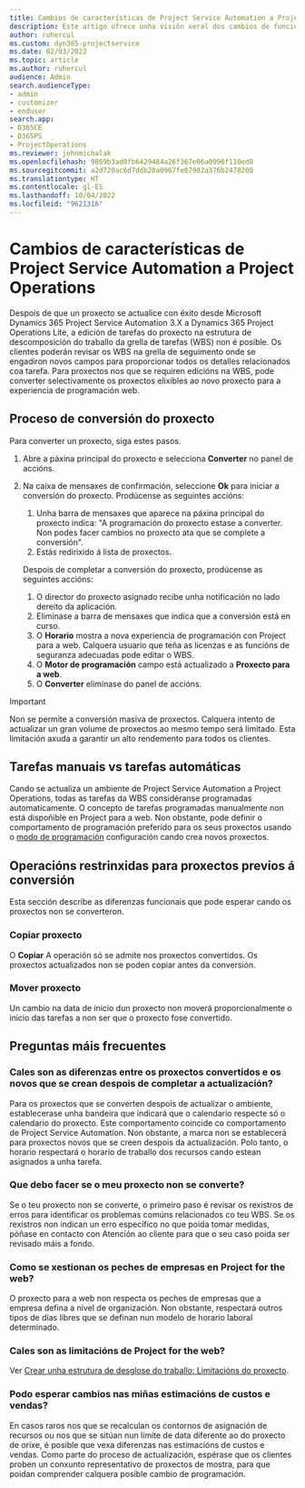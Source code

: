 ```yaml
---
title: Cambios de características de Project Service Automation a Project Operations
description: Este artigo ofrece unha visión xeral dos cambios de funcións para Microsoft Dynamics 365 Project Service Automation a Dynamics 365 Project Operations.
author: ruhercul
ms.custom: dyn365-projectservice
ms.date: 02/03/2022
ms.topic: article
ms.author: ruhercul
audience: Admin
search.audienceType:
- admin
- customizer
- enduser
search.app:
- D365CE
- D365PS
- ProjectOperations
ms.reviewer: johnmichalak
ms.openlocfilehash: 9869b3ad0fb6429484a26f367e06a0996f110ed8
ms.sourcegitcommit: a2d720ac6d7ddb20a0967fe87992a376b2478208
ms.translationtype: HT
ms.contentlocale: gl-ES
ms.lasthandoff: 10/04/2022
ms.locfileid: "9621316"
---
```

# <a name="feature-changes-for-project-service-automation-to-project-operations"></a>Cambios de características de Project Service Automation a Project Operations

Despois de que un proxecto se actualice con éxito desde Microsoft Dynamics 365 Project Service Automation 3.X a Dynamics 365 Project Operations Lite, a edición de tarefas do proxecto na estrutura de descomposición do traballo da grella de tarefas (WBS) non é posible. Os clientes poderán revisar os WBS na grella de seguimento onde se engadiron novos campos para proporcionar todos os detalles relacionados coa tarefa. Para proxectos nos que se requiren edicións na WBS, pode converter selectivamente os proxectos elixibles ao novo proxecto para a experiencia de programación web.

## <a name="project-conversion-process"></a>Proceso de conversión do proxecto

Para converter un proxecto, siga estes pasos.

1. Abre a páxina principal do proxecto e selecciona **Converter** no panel de accións.
1. Na caixa de mensaxes de confirmación, seleccione **Ok** para iniciar a conversión do proxecto. Prodúcense as seguintes accións:

    1. Unha barra de mensaxes que aparece na páxina principal do proxecto indica: "A programación do proxecto estase a converter. Non podes facer cambios no proxecto ata que se complete a conversión".
    1. Estás redirixido á lista de proxectos.

    Despois de completar a conversión do proxecto, prodúcense as seguintes accións:

    1. O director do proxecto asignado recibe unha notificación no lado dereito da aplicación.
    1. Elimínase a barra de mensaxes que indica que a conversión está en curso.
    1. O **Horario** mostra a nova experiencia de programación con Project para a web. Calquera usuario que teña as licenzas e as funcións de seguranza adecuadas pode editar o WBS.
    1. O **Motor de programación** campo está actualizado a **Proxecto para a web**.
    1. O **Converter** elimínase do panel de accións.

> [!IMPORTANT]
> Non se permite a conversión masiva de proxectos. Calquera intento de actualizar un gran volume de proxectos ao mesmo tempo será limitado. Esta limitación axuda a garantir un alto rendemento para todos os clientes.

## <a name="manual-tasks-vs-automatic-tasks"></a>Tarefas manuais vs tarefas automáticas

Cando se actualiza un ambiente de Project Service Automation a Project Operations, todas as tarefas da WBS considéranse programadas automaticamente. O concepto de tarefas programadas manualmente non está dispoñible en Project para a web. Non obstante, pode definir o comportamento de programación preferido para os seus proxectos usando o [modo de programación](/project-management/scheduling-modes.md) configuración cando crea novos proxectos.

## <a name="restricted-operations-for-pre-conversion-projects"></a>Operacións restrinxidas para proxectos previos á conversión

Esta sección describe as diferenzas funcionais que pode esperar cando os proxectos non se converteron.

### <a name="copy-project"></a>Copiar proxecto

O **Copiar** A operación só se admite nos proxectos convertidos. Os proxectos actualizados non se poden copiar antes da conversión.

### <a name="move-project"></a>Mover proxecto

Un cambio na data de inicio dun proxecto non moverá proporcionalmente o inicio das tarefas a non ser que o proxecto fose convertido.

## <a name="frequently-asked-questions"></a>Preguntas máis frecuentes

### <a name="what-are-the-differences-between-converted-projects-and-new-projects-that-are-created-after-the-upgrade-has-been-completed"></a>Cales son as diferenzas entre os proxectos convertidos e os novos que se crean despois de completar a actualización?

Para os proxectos que se converten despois de actualizar o ambiente, establecerase unha bandeira que indicará que o calendario respecte só o calendario do proxecto. Este comportamento coincide co comportamento de Project Service Automation. Non obstante, a marca non se establecerá para proxectos novos que se creen despois da actualización. Polo tanto, o horario respectará o horario de traballo dos recursos cando estean asignados a unha tarefa.

### <a name="what-should-i-do-if-my-project-fails-to-be-converted"></a>Que debo facer se o meu proxecto non se converte?

Se o teu proxecto non se converte, o primeiro paso é revisar os rexistros de erros para identificar os problemas comúns relacionados co teu WBS. Se os rexistros non indican un erro específico no que poida tomar medidas, póñase en contacto con Atención ao cliente para que o seu caso poida ser revisado máis a fondo.

### <a name="how-are-business-closures-handled-in-project-for-the-web"></a>Como se xestionan os peches de empresas en Project for the web?

O proxecto para a web non respecta os peches de empresas que a empresa defina a nivel de organización. Non obstante, respectará outros tipos de días libres que se definan nun modelo de horario laboral determinado.

### <a name="what-are-the-limitations-of-project-for-the-web"></a>Cales son as limitacións de Project for the web?

Ver [Crear unha estrutura de desglose do traballo: Limitacións do proxecto](/project-management/create-wbs#project-limitations.md).

### <a name="can-i-expect-changes-to-my-cost-and-sales-estimates"></a>Podo esperar cambios nas miñas estimacións de custos e vendas?

En casos raros nos que se recalculan os contornos de asignación de recursos ou nos que se sitúan nun límite de data diferente ao do proxecto de orixe, é posible que vexa diferenzas nas estimacións de custos e vendas. Como parte do proceso de actualización, espérase que os clientes proben un conxunto representativo de proxectos de mostra, para que poidan comprender calquera posible cambio de programación.
